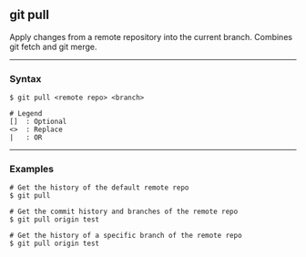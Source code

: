 ## git pull
Apply changes from a remote repository into the current branch. Combines git 
fetch and git merge.

-------------------------------------------------------------------------------
### Syntax
```
$ git pull <remote repo> <branch>

# Legend
[]  : Optional
<>  : Replace
|   : OR
```

-------------------------------------------------------------------------------
### Examples
```shell
# Get the history of the default remote repo
$ git pull

# Get the commit history and branches of the remote repo
$ git pull origin test

# Get the history of a specific branch of the remote repo 
$ git pull origin test
```